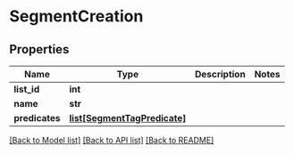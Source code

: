 # SegmentCreation

## Properties
Name | Type | Description | Notes
------------ | ------------- | ------------- | -------------
**list_id** | **int** |  | 
**name** | **str** |  | 
**predicates** | [**list[SegmentTagPredicate]**](SegmentTagPredicate.md) |  | 

[[Back to Model list]](../README.md#documentation-for-models) [[Back to API list]](../README.md#documentation-for-api-endpoints) [[Back to README]](../README.md)


